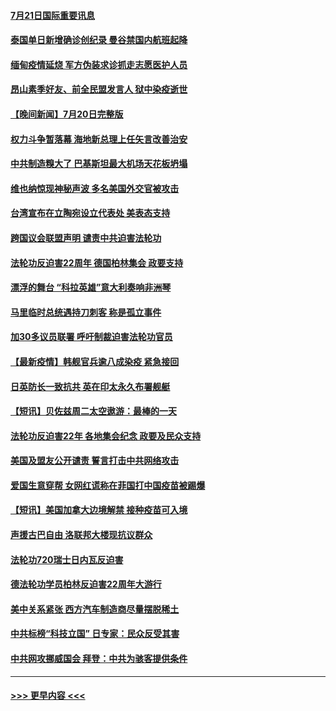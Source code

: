 #### [7月21日国际重要讯息](../pages/prog202/a103170661.md?t=07211801) 
#### [泰国单日新增确诊创纪录 曼谷禁国内航班起降](../pages/prog202/a103170619.md?t=07211801) 
#### [缅甸疫情延烧 军方伪装求诊抓走志愿医护人员](../pages/prog202/a103170511.md?t=07211801) 
#### [昂山素季好友、前全民盟发言人 狱中染疫逝世](../pages/prog202/a103170500.md?t=07211801) 
#### [【晚间新闻】7月20日完整版](../pages/prog202/a103170440.md?t=07211801) 
#### [权力斗争暂落幕 海地新总理上任矢言改善治安](../pages/prog202/a103170452.md?t=07211801) 
#### [中共制造糗大了 巴基斯坦最大机场天花板坍塌](../pages/prog202/a103169719.md?t=07211801) 
#### [维也纳惊现神秘声波 多名美国外交官被攻击](../pages/prog202/a103169362.md?t=07211801) 
#### [台湾宣布在立陶宛设立代表处  美表态支持](../pages/prog202/a103170265.md?t=07211801) 
#### [跨国议会联盟声明 谴责中共迫害法轮功](../pages/prog202/a103170199.md?t=07211801) 
#### [法轮功反迫害22周年  德国柏林集会  政要支持](../pages/prog202/a103170171.md?t=07211801) 
#### [漂浮的舞台 “科拉英雄”意大利奏响非洲琴](../pages/prog202/a103170173.md?t=07211801) 
#### [马里临时总统遇持刀刺客 称是孤立事件](../pages/prog202/a103170160.md?t=07211801) 
#### [加30多议员联署 呼吁制裁迫害法轮功官员](../pages/prog202/a103170145.md?t=07211801) 
#### [【最新疫情】韩舰官兵逾八成染疫 紧急接回](../pages/prog202/a103169963.md?t=07211801) 
#### [日英防长一致抗共 英在印太永久布署舰艇](../pages/prog202/a103169976.md?t=07211801) 
#### [【短讯】贝佐兹周二太空遨游：最棒的一天](../pages/prog202/a103169961.md?t=07211801) 
#### [法轮功反迫害22年 各地集会纪念 政要及民众支持](../pages/prog202/a103169974.md?t=07211801) 
#### [美国及盟友公开谴责 誓言打击中共网络攻击](../pages/prog202/a103169980.md?t=07211801) 
#### [爱国生意穿帮 女网红谎称在菲国打中国疫苗被踢爆](../pages/prog202/a103169927.md?t=07211801) 
#### [【短讯】美国加拿大边境解禁 接种疫苗可入境](../pages/prog202/a103169922.md?t=07211801) 
#### [声援古巴自由 洛联邦大楼现抗议群众](../pages/prog202/a103169901.md?t=07211801) 
#### [法轮功720瑞士日内瓦反迫害](../pages/prog202/a103169888.md?t=07211801) 
#### [德法轮功学员柏林反迫害22周年大游行](../pages/prog202/a103169882.md?t=07211801) 
#### [美中关系紧张 西方汽车制造商尽量摆脱稀土](../pages/prog202/a103169739.md?t=07211801) 
#### [中共标榜“科技立国” 日专家：民众反受其害](../pages/prog202/a103169674.md?t=07211801) 
#### [中共网攻挪威国会 拜登：中共为骇客提供条件](../pages/prog202/a103169670.md?t=07211801) 

----
#### [ >>> 更早内容 <<< ](../indexes/prog202-earlier.md)
